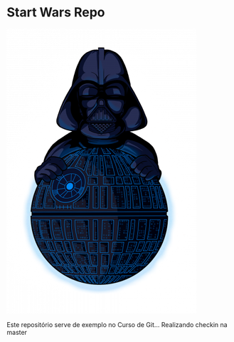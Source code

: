 # Start Wars Repo

![Estrela da Morte](estrelaDaMorte.png)

Este repositório serve de exemplo no Curso de Git...
Realizando checkin na master

